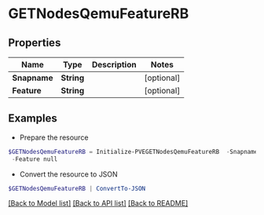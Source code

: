 # GETNodesQemuFeatureRB
## Properties

Name | Type | Description | Notes
------------ | ------------- | ------------- | -------------
**Snapname** | **String** |  | [optional] 
**Feature** | **String** |  | [optional] 

## Examples

- Prepare the resource
```powershell
$GETNodesQemuFeatureRB = Initialize-PVEGETNodesQemuFeatureRB  -Snapname null `
 -Feature null
```

- Convert the resource to JSON
```powershell
$GETNodesQemuFeatureRB | ConvertTo-JSON
```

[[Back to Model list]](../README.md#documentation-for-models) [[Back to API list]](../README.md#documentation-for-api-endpoints) [[Back to README]](../README.md)


